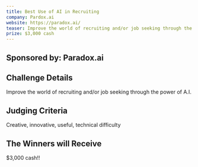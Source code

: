 ```yaml
---
title: Best Use of AI in Recruiting 
company: Pardox.ai
website: https://paradox.ai/
teaser: Improve the world of recruiting and/or job seeking through the power of A.I.
prize: $3,000 cash
---
```

## Sponsored by: Paradox.ai

## Challenge Details
Improve the world of recruiting and/or job seeking through the power of A.I.

## Judging Criteria 
Creative, innovative, useful, technical difficulty

## The Winners will Receive
$3,000 cash!!